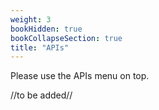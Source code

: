 ```yaml
---
weight: 3
bookHidden: true
bookCollapseSection: true
title: "APIs"
---
```


Please use the APIs menu on top.

//to be added//
